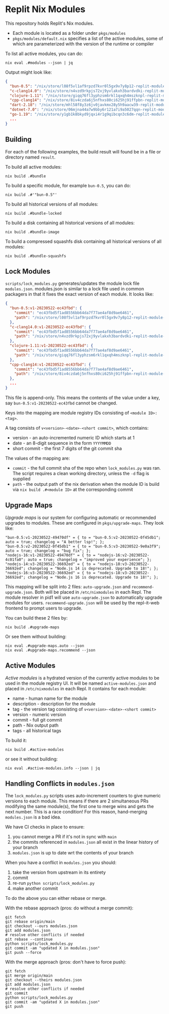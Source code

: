 # Replit Nix Modules

This repository holds Replit's Nix modules.

* Each module is located as a folder under `pkgs/modules`
* `pkgs/modules/default.nix` specifies a list of the active modules, some of which are parameterized with the version of the runtime or compiler

To list all active modules, you can do:

```
nix eval .#modules --json | jq
```
Output might look like:
```json
{
  "bun-0.5": "/nix/store/l08f5vl1af9rpzd7kvr0l5gx9v7y8p12-replit-module-bun-0.5",
  "c-clang14.0": "/nix/store/n4vzd9rkpjs72xj9yvlakxh3bardvdki-replit-module-c-clang14.0",
  "clojure-1.11": "/nix/store/giqq76fl3yphzsm6rkl1qxqh4mszknpl-replit-module-clojure-1.11",
  "cpp-clang14": "/nix/store/8iv4czda6j5nfhxs80ci625hj91ffpbn-replit-module-cpp-clang14",
  "dart-2.18": "/nix/store/mhl58f8y3z6jv0javkmx28y5h9aacw39-replit-module-dart-2.18",
  "dotnet-7.0": "/nix/store/06mjna44a7w9bby6r121a7i9a5027qqn-replit-module-dotnet-7.0",
  "go-1.19": "/nix/store/y1gb1k8bkyd9jqxi4r1g9qibcqn3c6dm-replit-module-go-1.19",
  ...
}
```


## Building

For each of the following examples, the build result will found be in a file or directory named `result`.

To build all active modules:

```
nix build .#bundle
```

To build a specific module, for example `bun-0.5`, you can do:

```
nix build .#'"bun-0.5"'
```

To build all historical versions of all modules:

```
nix build .#bundle-locked
```

To build a disk containing all historical versions of all modules:

```
nix build .#bundle-image
```

To build a compressed squashfs disk containing all historical versions of all modules:

```
nix build .#bundle-squashfs
```

## Lock Modules

`scripts/lock_modules.py` generates/updates the module lock file `modules.json`.
modules.json is similar to a lock file used in common packagers in that it fixes
the exact version of each module. It looks like:

```json
{
  "bun-0.5:v1-20230522-ec43fbd": {
    "commit": "ec43fbd5f1ad8556bb64da7f77ae4af8d9ae6461",
    "path": "/nix/store/l08f5vl1af9rpzd7kvr0l5gx9v7y8p12-replit-module-bun-0.5"
  },
  "c-clang14.0:v1-20230522-ec43fbd": {
    "commit": "ec43fbd5f1ad8556bb64da7f77ae4af8d9ae6461",
    "path": "/nix/store/n4vzd9rkpjs72xj9yvlakxh3bardvdki-replit-module-c-clang14.0"
  },
  "clojure-1.11:v1-20230522-ec43fbd": {
    "commit": "ec43fbd5f1ad8556bb64da7f77ae4af8d9ae6461",
    "path": "/nix/store/giqq76fl3yphzsm6rkl1qxqh4mszknpl-replit-module-clojure-1.11"
  },
  "cpp-clang14:v1-20230522-ec43fbd": {
    "commit": "ec43fbd5f1ad8556bb64da7f77ae4af8d9ae6461",
    "path": "/nix/store/8iv4czda6j5nfhxs80ci625hj91ffpbn-replit-module-cpp-clang14"
  },
  ...
}
```

This file is append-only. This means the contents of the value under a key, say `bun-0.5:v1-20230522-ec43fbd`
cannot be changed.

Keys into the mapping are module registry IDs consisting of `<module ID>:<tag>`.

A tag consists of `v<version>-<date>-<short commit>`, which contains:
* version - an auto-incremented numeric ID which starts at 1
* date - an 8-digit sequence in the form `YYYYMMDD`
* short commit - the first 7 digits of the git commit sha

The values of the mapping are:
* `commit` - the full commit sha of the repo when `lock_modules.py` was ran. The script requires a clean working directory,
unless the `-d` flag is supplied
* `path` - the output path of the nix derivation when the module ID is build via `nix build .#<module ID>` at the
         corresponding commit

## Upgrade Maps

*Upgrade maps* is our system for configuring automatic or recommended upgrades to modules. These are configured in
`pkgs/upgrade-maps`. They look like:

```
"bun-0.5:v1-20230522-49470df" = { to = "bun-0.5:v2-20230522-0f45db1"; auto = true; changelog = "A better lsp!"; };
"bun-0.5:v2-20230522-0f45db1" = { to = "bun-0.5:v3-20230522-9e0a3f9"; auto = true; changelog = "bug fix"; };
"nodejs-16:v1-20230522-49470df" = { to = "nodejs-16:v2-20230522-4c01fa0"; auto = true; changelog = "improved your experience"; };
"nodejs-14:v3-20230522-36692ed" = { to = "nodejs-18:v3-20230522-36692ed"; changelog = "Node.js 14 is deprecated. Upgrade to 18!"; };
"nodejs-16:v3-20230522-36692ed" = { to = "nodejs-18:v3-20230522-36692ed"; changelog = "Node.js 16 is deprecated. Upgrade to 18!"; };
```

This mapping will be split into 2 files: `auto-upgrade.json` and `recommend-upgrade.json`. Both will be placed in
`/etc/nixmodules` in each Repl. The module resolver in pid1 will use `auto-upgrade.json` to automatically upgrade modules for users.
`recommend-upgrade.json` will be used by the repl-it-web frontend to prompt users to upgrade.

You can build these 2 files by:

```
nix build .#upgrade-maps
```

Or see them without building:

```
nix eval .#upgrade-maps.auto --json
nix eval .#upgrade-maps.recommend --json
```

## Active Modules

*Active modules* is a hydrated version of the currently active modules to be used in the module registry UI.
It will be named `active-modules.json` and placed in `/etc/nixmodules` in each Repl.
It contains for each module:
* name - human name for the module
* description - description for the module
* tag - the version tag consisting of `v<version>-<date>-<short commit>`
* version - numeric version
* commit - full git commit
* path - Nix output path
* tags - all historical tags

To build it:

```
nix build .#active-modules
```

or see it without building:

```
nix eval .#active-modules.info --json | jq
```

## Handling Conflicts in `modules.json`

The `lock_modules.py` scripts uses auto-increment counters to give numeric versions to each module. This means
if there are 2 simultaneous PRs modifying the same module(s), the first one to merge wins and gets the next number.
This is a race condition! For this reason, hand-merging `modules.json` is a bad idea.

We have CI checks in place to ensure:

1. you cannot merge a PR if it's not in sync with `main`
2. the commits referenced in `modules.json` all exist in the linear history of your branch
3. `modules.json` is up to date wrt the contents of your branch

When you have a conflict in `modules.json` you should:

1. take the version from upstream in its entirety
2. commit
3. re-run `python scripts/lock_modules.py`
4. make another commit

To do the above you can either rebase or merge.

With the rebase approach (pros: do without a merge commit):
```
git fetch
git rebase origin/main
git checkout --ours modules.json
git add modules.json
# resolve other conflicts if needed
git rebase --continue
python scripts/lock_modules.py
git commit -am "updated X in modules.json"
git push --force
```

With the merge approach (pros: don't have to force push):
```
git fetch
git merge origin/main
git checkout --theirs modules.json
git add modules.json
# resolve other conflicts if needed
git commit
python scripts/lock_modules.py
git commit -am "updated X in modules.json"
git push
```
